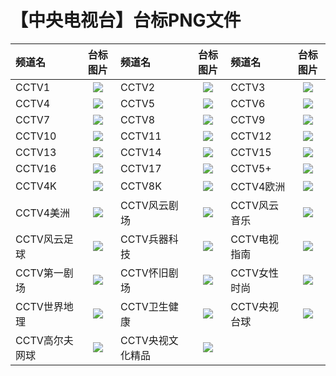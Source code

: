 # 【中央电视台】台标PNG文件
|频道名|台标图片|频道名|台标图片|频道名|台标图片|
|:---|:---:|:---|:---:|:---|:---:|
|CCTV1|<img src="https://raw.githubusercontent.com/wanglindl/TVlogo/main/img/CCTV1.png">|CCTV2|<img src="https://raw.githubusercontent.com/wanglindl/TVlogo/main/img/CCTV2.png">|CCTV3|<img src="https://raw.githubusercontent.com/wanglindl/TVlogo/main/img/CCTV3.png">|
|CCTV4|<img src="https://raw.githubusercontent.com/wanglindl/TVlogo/main/img/CCTV4.png">|CCTV5|<img src="https://raw.githubusercontent.com/wanglindl/TVlogo/main/img/CCTV5.png">|CCTV6|<img src="https://raw.githubusercontent.com/wanglindl/TVlogo/main/img/CCTV6.png">|
|CCTV7|<img src="https://raw.githubusercontent.com/wanglindl/TVlogo/main/img/CCTV7.png">|CCTV8|<img src="https://raw.githubusercontent.com/wanglindl/TVlogo/main/img/CCTV8.png">|CCTV9|<img src="https://raw.githubusercontent.com/wanglindl/TVlogo/main/img/CCTV9.png">|
|CCTV10|<img src="https://raw.githubusercontent.com/wanglindl/TVlogo/main/img/CCTV10.png">|CCTV11|<img src="https://raw.githubusercontent.com/wanglindl/TVlogo/main/img/CCTV11.png">|CCTV12|<img src="https://raw.githubusercontent.com/wanglindl/TVlogo/main/img/CCTV12.png">|
|CCTV13|<img src="https://raw.githubusercontent.com/wanglindl/TVlogo/main/img/CCTV13.png">|CCTV14|<img src="https://raw.githubusercontent.com/wanglindl/TVlogo/main/img/CCTV14.png">|CCTV15|<img src="https://raw.githubusercontent.com/wanglindl/TVlogo/main/img/CCTV15.png">|
|CCTV16|<img src="https://raw.githubusercontent.com/wanglindl/TVlogo/main/img/CCTV16.png">|CCTV17|<img src="https://raw.githubusercontent.com/wanglindl/TVlogo/main/img/CCTV17.png">|CCTV5+|<img src="https://raw.githubusercontent.com/wanglindl/TVlogo/main/img/CCTV5plus.png">|
|CCTV4K|<img src="https://raw.githubusercontent.com/wanglindl/TVlogo/main/img/CCTV4K.png">|CCTV8K|<img src="https://raw.githubusercontent.com/wanglindl/TVlogo/main/img/CCTV8K.png">|CCTV4欧洲|<img src="https://raw.githubusercontent.com/wanglindl/TVlogo/main/img/CCTV4oz.png">|
|CCTV4美洲|<img src="https://raw.githubusercontent.com/wanglindl/TVlogo/main/img/CCTV4mz.png">|CCTV风云剧场|<img src="https://raw.githubusercontent.com/wanglindl/TVlogo/main/img/CCTVfyjc.png">|CCTV风云音乐|<img src="https://raw.githubusercontent.com/wanglindl/TVlogo/main/img/CCTVfyyy.png">|
|CCTV风云足球|<img src="https://raw.githubusercontent.com/wanglindl/TVlogo/main/img/CCTVfyzq.png">|CCTV兵器科技|<img src="https://raw.githubusercontent.com/wanglindl/TVlogo/main/img/CCTVbqkj.png">|CCTV电视指南|<img src="https://raw.githubusercontent.com/wanglindl/TVlogo/main/img/CCTVdszn.png">|
|CCTV第一剧场|<img src="https://raw.githubusercontent.com/wanglindl/TVlogo/main/img/CCTVdyjc.png">|CCTV怀旧剧场|<img src="https://raw.githubusercontent.com/wanglindl/TVlogo/main/img/CCTVhjjc.png">|CCTV女性时尚|<img src="https://raw.githubusercontent.com/wanglindl/TVlogo/main/img/CCTVnxss.png">|
|CCTV世界地理|<img src="https://raw.githubusercontent.com/wanglindl/TVlogo/main/img/CCTVsjdl.png">|CCTV卫生健康|<img src="https://raw.githubusercontent.com/wanglindl/TVlogo/main/img/CCTVwsjk.png">|CCTV央视台球|<img src="https://raw.githubusercontent.com/wanglindl/TVlogo/main/img/CCTVystq.png">|
|CCTV高尔夫网球|<img src="https://raw.githubusercontent.com/wanglindl/TVlogo/main/img/CCTVgefwq.png">|CCTV央视文化精品|<img src="https://raw.githubusercontent.com/wanglindl/TVlogo/main/img/CCTVyswhjp.png">|
